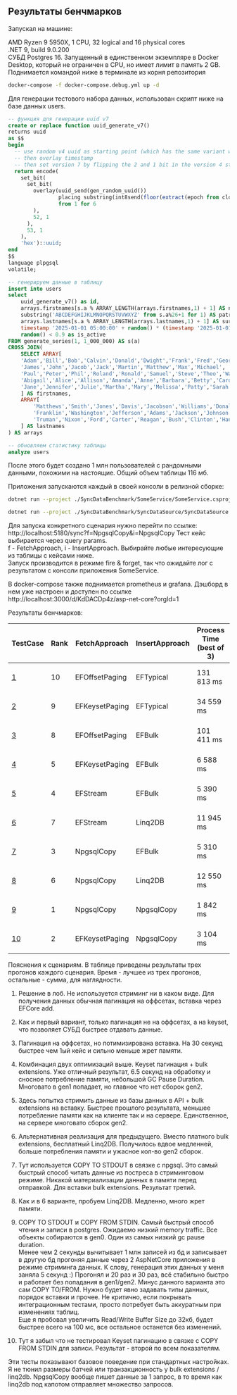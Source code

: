 ## Результаты бенчмарков

Запускал на машине:

AMD Ryzen 9 5950X, 1 CPU, 32 logical and 16 physical cores  
.NET 9, build 9.0.200  
СУБД Postgres 16. Запущенный в единственном экземпляре в Docker Desktop, который не ограничен в CPU, но имеет лимит в память 2 GB.  
Поднимается командой ниже в терминале из корня репозитория

```bash
docker-compose -f docker-compose.debug.yml up -d
```

Для генерации тестового набора данных, использован скрипт ниже на базе данных users.

```sql
-- функция для генерации uuid v7
create or replace function uuid_generate_v7()
returns uuid
as $$
begin
  -- use random v4 uuid as starting point (which has the same variant we need)
  -- then overlay timestamp
  -- then set version 7 by flipping the 2 and 1 bit in the version 4 string
  return encode(
    set_bit(
      set_bit(
        overlay(uuid_send(gen_random_uuid())
                placing substring(int8send(floor(extract(epoch from clock_timestamp()) * 1000)::bigint) from 3)
                from 1 for 6
        ),
        52, 1
      ),
      53, 1
    ),
    'hex')::uuid;
end
$$
language plpgsql
volatile;

-- генерируем данные в таблицу
insert into users
select
    uuid_generate_v7() as id,
    arrays.firstnames[s.a % ARRAY_LENGTH(arrays.firstnames,1) + 1] AS name,
    substring('ABCDEFGHIJKLMNOPQRSTUVWXYZ' from s.a%26+1 for 1) AS patronymic,
    arrays.lastnames[s.a % ARRAY_LENGTH(arrays.lastnames,1) + 1] AS surname,
    timestamp '2025-01-01 05:00:00' + random() * (timestamp '2025-01-01 05:00:00'- timestamp '2025-04-01 05:00:00') as created_at,
    random() < 0.9 as is_active
FROM generate_series(1, 1_000_000) AS s(a)
CROSS JOIN(
    SELECT ARRAY[
    'Adam','Bill','Bob','Calvin','Donald','Dwight','Frank','Fred','George','Howard',
    'James','John','Jacob','Jack','Martin','Matthew','Max','Michael',
    'Paul','Peter','Phil','Roland','Ronald','Samuel','Steve','Theo','Warren','William',
    'Abigail','Alice','Allison','Amanda','Anne','Barbara','Betty','Carol','Cleo','Donna',
    'Jane','Jennifer','Julie','Martha','Mary','Melissa','Patty','Sarah','Simone','Susan'
    ] AS firstnames,
    ARRAY[
        'Matthews','Smith','Jones','Davis','Jacobson','Williams','Donaldson','Maxwell','Peterson','Stevens',
        'Franklin','Washington','Jefferson','Adams','Jackson','Johnson','Lincoln','Grant','Fillmore','Harding','Taft',
        'Truman','Nixon','Ford','Carter','Reagan','Bush','Clinton','Hancock'
    ] AS lastnames
) AS arrays

-- обновляем статистику таблицы
analyze users
```

После этого будет создано 1 млн пользователей с рандомными данными, похожими на настоящие. Общий объем таблицы 116 мб.

Приложения запускаются каждый в своей консоли в релизной сборке:

```bash
dotnet run --project ./SyncDataBenchmark/SomeService/SomeService.csproj -c Release
```

```bash
dotnet run --project ./SyncDataBenchmark/SyncDataSource/SyncDataSource.csproj -c Release
```

Для запуска конкретного сценария нужно перейти по ссылке: http://localhost:5180/sync?f=NpgsqlCopy&i=NpgsqlCopy
Тест кейс выбирается через query params.  
f - FetchApproach, i - InsertApproach. Выбирайте любые интересующие из таблицы с кейсами ниже.  
Запуск производится в режиме fire & forget, так что ожидайте лог с результатом с консоли приложения SomeService.

В docker-compose также поднимается prometheus и grafana. Дэшборд в нем уже настроен и доступен по ссылке http://localhost:3000/d/KdDACDp4z/asp-net-core?orgId=1

Результаты бенчмарков:

| TestCase                 | Rank | FetchApproach  | InsertApproach | Process Time (best of 3) | SomeService Memory Allocated | SomeService Physical Memory | SomeService GC Collections    | SomeService GC Pause Duration | SyncDataSource Memory Allocated | SyncDataSource Physical Memory | SyncDataSource GC Collections | SyncDataSource GC Pause Duration |
| ------------------------ | ---- | -------------- | -------------- | ------------------------ | ---------------------------- | --------------------------- | ----------------------------- | ----------------------------- | ------------------------------- | ------------------------------ | ----------------------------- | -------------------------------- |
| [1](./artifacts/1.png)   | 10   | EFOffsetPaging | EFTypical      | 131 813 ms               | 23.9 GB                      | 1.21 GB                     | gen0: 128, gen1: 22, gen2: 73 | 10300 ms                      | 1.74 GB                         | 131 MB                         | gen0: 296, gen1: 2, gen2: 3   | 233 ms                           |
| [2](./artifacts/2.png)   | 9    | EFKeysetPaging | EFTypical      | 34 559 ms                | 26.7 GB                      | 1.38 GB                     | gen0: 91, gen1: 33, gen 2: 61 | 6320 ms                       | 1.76 GB                         | 132 MB                         | gen0: 316, gen1: 2, gen2: 3   | 238 ms                           |
| [3](./artifacts/3.png)   | 8    | EFOffsetPaging | EFBulk         | 101 411 ms               | 2.57 GB                      | 150 MB                      | gen0: 42, gen1: 63, gen2: 3   | 144 ms                        | 1.74 GB                         | 131 MB                         | gen0: 297, gen1: 2, gen2: 3   | 211 ms                           |
| [4](./artifacts/4.png)   | 5    | EFKeysetPaging | EFBulk         | 6 588 ms                 | 2.57 GB                      | 141 MB                      | gen0: 56, gen1: 71, gen2: 3   | 144 ms                        | 1.76 GB                         | 132 MB                         | gen0: 299, gen1: 2, gen2: 3   | 209 ms                           |
| [5](./artifacts/5.png)   | 4    | EFStream       | EFBulk         | 5 390 ms                 | 1.97 GB                      | 147 MB                      | gen0: 37, gen1: 49, gen2: 3   | 108 ms                        | 1.42 GB                         | 120 MB                         | gen0: 387, gen1: 2, gen2: 16  | 140 ms                           |
| [6](./artifacts/6.png)   | 7    | EFStream       | Linq2DB        | 11 945 ms                | 4.27 GB                      | 153 MB                      | gen0: 67, gen1: 95, gen2: 217 | 316 ms                        | 1.28 GB                         | 116 MB                         | gen0: 457, gen1: 2, gen2: 9   | 173 ms                           |
| [7](./artifacts/7.png)   | 3    | NpgsqlCopy     | EFBulk         | 5 310 ms                 | 1.97 GB                      | 139 MB                      | gen0: 39, gen1: 44, gen2: 3   | 124 ms                        | 549 MB                          | 111 MB                         | gen0: 190, gen1: 2, gen2: 3   | 86 ms                            |
| [8](./artifacts/8.png)   | 6    | NpgsqlCopy     | Linq2DB        | 12 550 ms                | 4.27 GB                      | 155 MB                      | gen0: 66, gen1: 95, gen2: 217 | 318 ms                        | 549 MB                          | 109 MB                         | gen0: 190, gen1: 2, gen2: 3   | 93.8 ms                          |
| [9](./artifacts/9.png)   | 1    | NpgsqlCopy     | NpgsqlCopy     | 1 842 ms                 | 741 MB                       | 118 MB                      | gen0: 238, gen1: 1, gen2: 2   | 119 ms                        | 549 MB                          | 112 MB                         | gen0: 190, gen1: 2, gen2: 3   | 90.4 ms                          |
| [10](./artifacts/10.png) | 2    | EFKeysetPaging | NpgsqlCopy     | 3 104 ms                 | 1.35 GB                      | 126 MB                      | gen0: 239, gen1: 1, gen2: 2   | 136 ms                        | 1.77 GB                         | 134 MB                         | gen0: 239, gen1: 1, gen2: 2   | 212 ms                           |

Пояснения к сценариям. В таблице приведены результаты трех прогонов каждого сценария. Время - лучшее из трех прогонов, остальные - сумма, для наглядности.

1. Решение в лоб. Не используется стриминг ни в каком виде. Для получения данных обычная пагинация на оффсетах, вставка через EFCore add.
2. Как и первый вариант, только пагинация не на оффсетах, а на keyset, что позволяет СУБД быстрее отдавать данные.
3. Пагинация на оффсетах, но потимизирована вставка. На 30 секунд быстрее чем 1ый кейс и сильно меньше жрет памяти.
4. Комбинация двух оптимизаций выше. Keyset пагинация + bulk extensions. Уже отличный результат, 6.5 секунд на обработку и сносное потребление памяти, небольшой GC Pause Duration. Многовато в gen1 попадает, но главное что нет сборок gen2.
5. Здесь попытка стримить данные из базы данных в API + bulk extensions на вставку. Быстрее прошлого результата, меньшее потребление памяти как на клиенте так и на сервере. Единственное, на сервере многовато сборок gen2.
6. Альтернативная реализация для предыдущего. Вместо платного bulk extensions, бесплатный Linq2DB. Получилось вдвое медленней, больше потребления памяти и ужасное кол-во gen2 сборок.
7. Тут используется COPY TO STDOUT в связке с npgsql. Это самый быстрый способ читать данные из постреса в стриминговом режиме. Никакой материализации данных в памяти перед отправкой. Для вставки bulk extensions. Результат третий.
8. Как и в 6 варианте, пробуем Linq2DB. Медленно, много жрет памяти.
9. COPY TO STDOUT и COPY FROM STDIN. Самый быстрый способ чтения и записи в postgres. Ожидаемо низкий memory traffic. Все объекты собираются в gen0. Один из самых низкий gc pause duration.  
    Менее чем 2 секунды вычитывает 1 млн записей из бд и записывает в другую бд прогоняя данные через 2 AspNetCore приложения в режиме стриминга данных. К слову, генерация этих данных у меня заняла 5 секунд :)
   Прогонял и 20 раз и 30 раз, всё стабильно быстро и работает без попадания в gen1/gen2.
   Минус данного варианта это сам COPY TO/FROM. Нужно будет явно задавать типы данных, порядок вставки и прочее. Не критично, если покрывать интеграционным тестами, просто потребует быть аккуратным при изменениях таблиц.  
   Еще я пробовал увеличить Read/Write Buffer Size до 32кб, будет быстрее всего на 100 мс, все остальное останется без изменений.

10. Тут я забыл что не тестировал Keyset пагинацию в связке с COPY FROM STDIN для записи. Результат - второй по всем показателям.

Эти тесты показывают базовое поведение при стандартных настройках. Я не тюнил размеры батчей или транзакционность у bulk extensions / linq2db.
NpgsqlCopy вообще пишет данные за 1 запрос, в то время как linq2db под капотом отправляет множество запросов.
